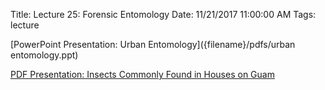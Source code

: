 Title: Lecture 25: Forensic Entomology
Date: 11/21/2017 11:00:00 AM
Tags: lecture


[PowerPoint Presentation: Urban Entomology]({filename}/pdfs/urban entomology.ppt)

[PDF Presentation: Insects Commonly Found in Houses on Guam]({filename}/pdfs/indoor_insects.pdf)
